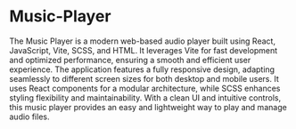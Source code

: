 # Music-Player
The Music Player is a modern web-based audio player built using React, JavaScript, Vite, SCSS, and HTML. It leverages Vite for fast development and optimized performance, ensuring a smooth and efficient user experience. The application features a fully responsive design, adapting seamlessly to different screen sizes for both desktop and mobile users. It uses React components for a modular architecture, while SCSS enhances styling flexibility and maintainability. With a clean UI and intuitive controls, this music player provides an easy and lightweight way to play and manage audio files.
